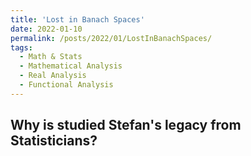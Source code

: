 ```yaml
---
title: 'Lost in Banach Spaces'
date: 2022-01-10
permalink: /posts/2022/01/LostInBanachSpaces/
tags:
  - Math & Stats
  - Mathematical Analysis
  - Real Analysis
  - Functional Analysis
---
```


Why is studied Stefan's legacy from Statisticians?
------
